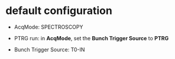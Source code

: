 # default configuration
* AcqMode: SPECTROSCOPY

* PTRG run:
  in **AcqMode**, set the **Bunch Trigger Source** to **PTRG**


* Bunch Trigger Source: T0-IN
